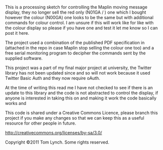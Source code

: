 This is a processing sketch for controlling the Maplin moving message display, they no longer sell the red only (N01GA / ) one which I bought however the colour (N00GA) one looks to be the same but with additional commands for colour control. I am unsure if this will work like for like with the colour display so please if you have one and test it let me know so I can post it here.

The project used a combination of the published PDF specification in (attached in the repo in case Maplin stop selling the colour one too) and a free serial monitoring program to decipher the commands sent by the supplied software.

This project was a part of my final major project at university, the Twitter library has not been updated since and so will not work because it used Twitter Basic Auth and they now require oAuth.

At the time of writing this read me I have not checked to see if there is an update to this library and the code is not abstracted to control the display, if anyone is interested in taking this on and making it work the code basically works and 

This code is shared under a Creative Commons Licence, please branch this project if you make any changes so that we can keep this as a useful resource for other people in future.

http://creativecommons.org/licenses/by-sa/3.0/

Copyright ©2011 Tom Lynch. Some rights reserved.

